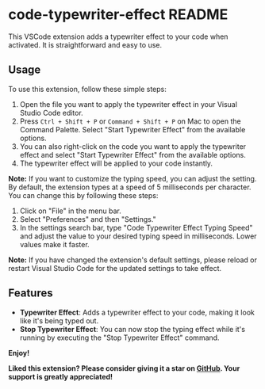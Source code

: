 # code-typewriter-effect README

This VSCode extension adds a typewriter effect to your code when activated. It is straightforward and easy to use.

## Usage

To use this extension, follow these simple steps:

1. Open the file you want to apply the typewriter effect in your Visual Studio Code editor.
2. Press `Ctrl + Shift + P` or `Command + Shift + P` on Mac to open the Command Palette. Select "Start Typewriter Effect" from the available options.
3. You can also right-click on the code you want to apply the typewriter effect and select "Start Typewriter Effect" from the available options.
4. The typewriter effect will be applied to your code instantly.

**Note:** If you want to customize the typing speed, you can adjust the setting. By default, the extension types at a speed of 5 milliseconds per character. You can change this by following these steps:

1. Click on "File" in the menu bar.
2. Select "Preferences" and then "Settings."
3. In the settings search bar, type "Code Typewriter Effect Typing Speed" and adjust the value to your desired typing speed in milliseconds. Lower values make it faster.

**Note:** If you have changed the extension's default settings, please reload or restart Visual Studio Code for the updated settings to take effect.

## Features

-   **Typewriter Effect**: Adds a typewriter effect to your code, making it look like it's being typed out.
-   **Stop Typewriter Effect**: You can now stop the typing effect while it's running by executing the "Stop Typewriter Effect" command.

**Enjoy!**

**Liked this extension? Please consider giving it a star on [GitHub](https://github.com/junsantilla/vscode-code-typewriter-effect). Your support is greatly appreciated!**
